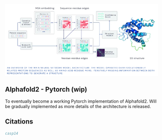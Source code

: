 <img src="./alphafold2.png" width="600px"></img>

## Alphafold2 - Pytorch (wip)

To eventually become a working Pytorch implementation of Alphafold2. Will be gradually implemented as more details of the architecture is released.

## Citations

```bibtex
casp14
```
